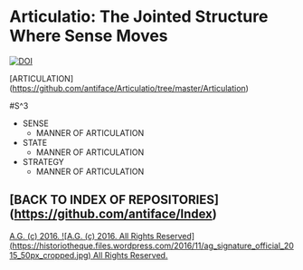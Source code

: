Articulatio: The Jointed Structure Where Sense Moves
====================================================
[![DOI](https://zenodo.org/badge/DOI/10.5281/zenodo.227307.svg)](https://doi.org/10.5281/zenodo.227307)

[ARTICULATION] (https://github.com/antiface/Articulatio/tree/master/Articulation)

#S^3
* SENSE
  * MANNER OF ARTICULATION
* STATE
  * MANNER OF ARTICULATION
* STRATEGY
  * MANNER OF ARTICULATION

## [BACK TO INDEX OF REPOSITORIES] (https://github.com/antiface/Index)

[A.G. (c) 2016. ![A.G. (c) 2016. All Rights Reserved]
(https://historiotheque.files.wordpress.com/2016/11/ag_signature_official_2015_50px_cropped.jpg) All Rights Reserved.](http://alexgagnon.com)
